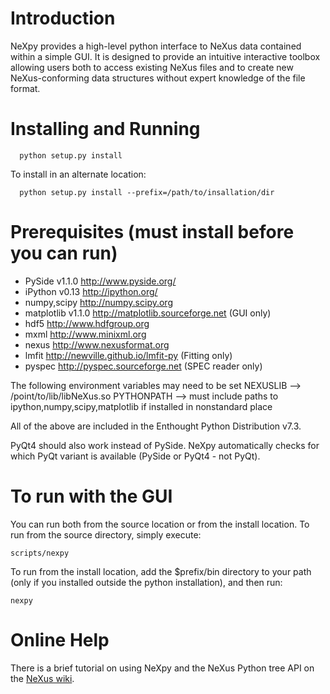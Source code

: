 Introduction
============
NeXpy provides a high-level python interface to NeXus data contained within a simple GUI. It is designed to provide an intuitive interactive toolbox allowing users both to access existing NeXus files and to create new NeXus-conforming data structures without expert knowledge of the file format.

Installing and Running
======================

```
  python setup.py install
```

To install in an alternate location:

```
  python setup.py install --prefix=/path/to/insallation/dir
```

Prerequisites (must install before you can run)
===============================================

* PySide v1.1.0        http://www.pyside.org/
* iPython v0.13        http://ipython.org/
* numpy,scipy          http://numpy.scipy.org
* matplotlib v1.1.0    http://matplotlib.sourceforge.net    (GUI only)
* hdf5                 http://www.hdfgroup.org
* mxml                 http://www.minixml.org
* nexus                http://www.nexusformat.org
* lmfit                http://newville.github.io/lmfit-py (Fitting only)
* pyspec               http://pyspec.sourceforge.net    (SPEC reader only)

The following environment variables may need to be set
NEXUSLIB --> /point/to/lib/libNeXus.so
PYTHONPATH --> must include paths to ipython,numpy,scipy,matplotlib if installed in nonstandard place

All of the above are included in the Enthought Python Distribution v7.3.

PyQt4 should also work instead of PySide. NeXpy automatically checks for 
which PyQt variant is available (PySide or PyQt4 - not PyQt). 

To run with the GUI
===================

You can run both from the source location or from the install location. To run
from the source directory, simply execute:

```
scripts/nexpy
```

To run from the install location, add the $prefix/bin directory to your path
(only if you installed outside the python installation), and then run:

```
nexpy
```

Online Help
===========
There is a brief tutorial on using NeXpy and the NeXus Python tree API on the [NeXus wiki](http://wiki.nexusformat.org/NeXpy).
